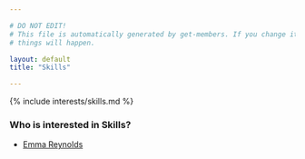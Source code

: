 ```yaml
---

# DO NOT EDIT!
# This file is automatically generated by get-members. If you change it, bad
# things will happen.

layout: default
title: "Skills"

---
```


{% include interests/skills.md %}

### Who is interested in Skills?


* [Emma Reynolds](/members/emma-reynolds.html)
